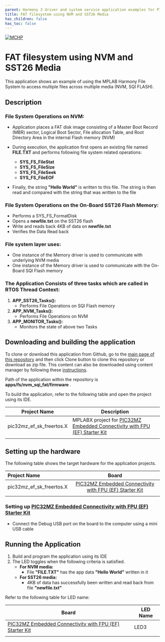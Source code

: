 ```yaml
---
parent: Harmony 3 driver and system service application examples for PIC32MZ EF family
title: FAT filesystem using NVM and SST26 Media 
has_children: false
has_toc: false
---
```


[![MCHP](https://www.microchip.com/ResourcePackages/Microchip/assets/dist/images/logo.png)](https://www.microchip.com)

# FAT filesystem using NVM and SST26 Media

This application shows an example of using the MPLAB Harmony File System to access multiple files across multiple media (NVM, SQI FLASH).

## Description

### File System Operations on NVM:

- Application places a FAT disk image consisting of a Master Boot Record (MBR) sector, Logical Boot Sector, File allocation Table, and Root Directory Area in the internal Flash memory (NVM)

- During execution, the application first opens an existing file named **FILE.TXT** and performs following file system related operations:
    - **SYS_FS_FileStat**
    - **SYS_FS_FileSize**
    - **SYS_FS_FileSeek**
    - **SYS_FS_FileEOF**

- Finally, the string **"Hello World"** is written to this file. The string is then read and compared with the string that was written to the file

### File System Operations on the On-Board SST26 Flash Memory:

- Performs a SYS_FS_FormatDisk
- Opens a **newfile.txt** on the SST26 flash
- Write and reads back 4KB of data on **newfile.txt**
- Verifies the Data Read back


### File system layer uses:
- One instance of the Memory driver is used to communicate with underlying NVM media
- One instance of the Memory driver is used to communicate with the On-Board SQI Flash memory

### The Application Consists of three tasks which are called in RTOS Thread Context:

1. **APP_SST26_Tasks():**
    - Performs File Operations on SQI Flash memory
2. **APP_NVM_Tasks():**
    - Performs File Operations on NVM
3. **APP_MONITOR_Tasks():**
    - Monitors the state of above two Tasks

## Downloading and building the application

To clone or download this application from Github, go to the [main page of this repository](https://github.com/Microchip-MPLAB-Harmony/core_apps_pic32mz_ef) and then click Clone button to clone this repository or download as zip file.
This content can also be downloaded using content manager by following these [instructions](https://github.com/Microchip-MPLAB-Harmony/contentmanager/wiki).

Path of the application within the repository is **apps/fs/nvm_sqi_fat/firmware** .

To build the application, refer to the following table and open the project using its IDE.

| Project Name      | Description                                    |
| ----------------- | ---------------------------------------------- |
| pic32mz_ef_sk_freertos.X | MPLABX project for [PIC32MZ Embedded Connectivity with FPU (EF) Starter Kit](https://www.microchip.com/DevelopmentTools/ProductDetails/dm320007) |
|||

## Setting up the hardware

The following table shows the target hardware for the application projects.

| Project Name| Board|
|:---------|:---------:|
| pic32mz_ef_sk_freertos.X | [PIC32MZ Embedded Connectivity with FPU (EF) Starter Kit](https://www.microchip.com/DevelopmentTools/ProductDetails/dm320007) |
|||

### Setting up [PIC32MZ Embedded Connectivity with FPU (EF) Starter Kit](https://www.microchip.com/DevelopmentTools/ProductDetails/dm320007)

- Connect the Debug USB port on the board to the computer using a mini USB cable

## Running the Application

1. Build and program the application using its IDE
2. The LED toggles when the following criteria is satisfied. 
    - **For NVM media:**
        - File **"FILE.TXT"** has the app data **"Hello World"** written in it
    - **For SST26 media:**
        - 4KB of data has successfully been written and read back from file **"newfile.txt"**

Refer to the following table for LED name:

| Board | LED Name |
| ----- | -------- |
|  [PIC32MZ Embedded Connectivity with FPU (EF) Starter Kit](https://www.microchip.com/DevelopmentTools/ProductDetails/dm320007) | LED3 |
|||
